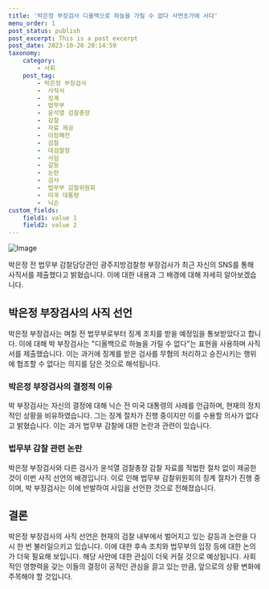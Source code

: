 ```yaml
---
title: '박은정 부장검사 디올백으로 하늘을 가릴 수 없다 사면초가에 서다'
menu_order: 1
post_status: publish
post_excerpt: This is a post excerpt
post_date: 2023-10-20 20:14:59
taxonomy:
    category:
        - 사회
    post_tag:
        - 박은정 부장검사
        -  사직서
        -  징계
        -  법무부
        -  윤석열 검찰총장
        -  감찰
        -  자료 제공
        -  이장폐천
        -  검찰
        -  대검찰청
        -  사임
        -  갈등
        -  논란
        -  검사
        -  법무부 감찰위원회
        -  미국 대통령
        -  닉슨
custom_fields:
    field1: value 1
    field2: value 2
---
```


![Image](https://imgnews.pstatic.net/image/047/2024/02/06/0002421449_001_20240206150101108.jpg?type=w647)


박은정 전 법무부 감찰담당관인 광주지방검찰청 부장검사가 최근 자신의 SNS를 통해 사직서를 제출했다고 밝혔습니다. 이에 대한 내용과 그 배경에 대해 자세히 알아보겠습니다.

## 박은정 부장검사의 사직 선언
박은정 부장검사는 며칠 전 법무부로부터 징계 조치를 받을 예정임을 통보받았다고 합니다. 이에 대해 박 부장검사는 "디올백으로 하늘을 가릴 수 없다"는 표현을 사용하며 사직서를 제출했습니다. 이는 과거에 징계를 받은 검사를 무혐의 처리하고 승진시키는 행위에 협조할 수 없다는 의지를 담은 것으로 해석됩니다.

### 박은정 부장검사의 결정적 이유
박 부장검사는 자신의 결정에 대해 닉슨 전 미국 대통령의 사례를 언급하며, 현재의 정치적인 상황을 비유하였습니다. 그는 징계 절차가 진행 중이지만 이를 수용할 의사가 없다고 밝혔습니다. 이는 과거 법무부 감찰에 대한 논란과 관련이 있습니다.

### 법무부 감찰 관련 논란
박은정 부장검사와 다른 검사가 윤석열 검찰총장 감찰 자료를 적법한 절차 없이 제공한 것이 이번 사직 선언의 배경입니다. 이로 인해 법무부 감찰위원회의 징계 절차가 진행 중이며, 박 부장검사는 이에 반발하여 사임을 선언한 것으로 전해졌습니다.

## 결론
박은정 부장검사의 사직 선언은 현재의 검찰 내부에서 벌어지고 있는 갈등과 논란을 다시 한 번 불러일으키고 있습니다. 이에 대한 후속 조치와 법무부의 입장 등에 대한 논의가 더욱 필요해 보입니다. 해당 사안에 대한 관심이 더욱 커질 것으로 예상됩니다. 사회적인 영향력을 갖는 이들의 결정이 공적인 관심을 끌고 있는 만큼, 앞으로의 상황 변화에 주목해야 할 것입니다.
